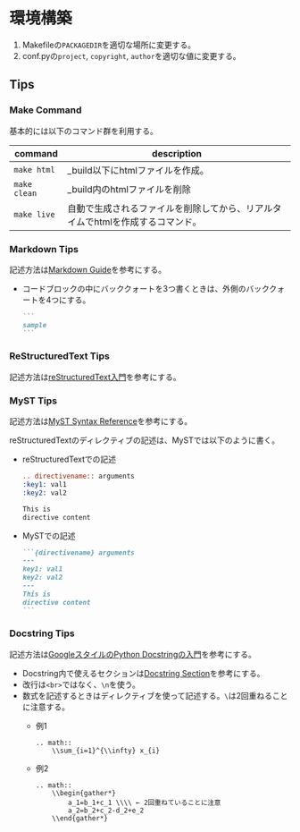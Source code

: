 # 環境構築

1. Makefileの`PACKAGEDIR`を適切な場所に変更する。
2. conf.pyの`project`, `copyright`, `author`を適切な値に変更する。

## Tips
### Make Command
基本的には以下のコマンド群を利用する。

| command      | description                                                                    |
| ------------ | ------------------------------------------------------------------------------ |
| `make html`  | _build以下にhtmlファイルを作成。                                               |
| `make clean` | _build内のhtmlファイルを削除                                                   |
| `make live`  | 自動で生成されるファイルを削除してから、リアルタイムでhtmlを作成するコマンド。 |

### Markdown Tips
記述方法は[Markdown Guide](https://www.markdownguide.org/basic-syntax/#images-1)を参考にする。

- コードブロックの中にバッククォートを3つ書くときは、外側のバッククォートを4つにする。

    ````markdown
    ```
    sample
    ```
    ````

### ReStructuredText Tips
記述方法は[reStructuredText入門](https://www.sphinx-doc.org/ja/master/usage/restructuredtext/basics.html)を参考にする。

### MyST Tips
記述方法は[MyST Syntax Reference](https://myst-parser.readthedocs.io/en/latest/syntax/reference.html)を参考にする。

reStructuredTextのディレクティブの記述は、MySTでは以下のように書く。

- reStructuredTextでの記述
    ```reStructuredText
    .. directivename:: arguments
    :key1: val1
    :key2: val2

    This is
    directive content
    ```

- MySTでの記述
    ````markdown
    ```{directivename} arguments
    ---
    key1: val1
    key2: val2
    ---
    This is
    directive content
    ```
    ````

### Docstring Tips
記述方法は[GoogleスタイルのPython Docstringの入門](https://qiita.com/11ohina017/items/118b3b42b612e527dc1d)を参考にする。

- Docstring内で使えるセクションは[Docstring Section](https://www.sphinx-doc.org/ja/master/usage/extensions/napoleon.html#docstring-sections)を参考にする。
- 改行は`<br>`ではなく、`\n`を使う。
- 数式を記述するときはディレクティブを使って記述する。`\`は2回重ねることに注意する。
  - 例1
    ```
    .. math::
        \\sum_{i=1}^{\\infty} x_{i}
    ```

  - 例2
    ```
    .. math::
        \\begin{gather*}
            a_1=b_1+c_1 \\\\ ← 2回重ねていることに注意
            a_2=b_2+c_2-d_2+e_2
        \\end{gather*}
    ```
